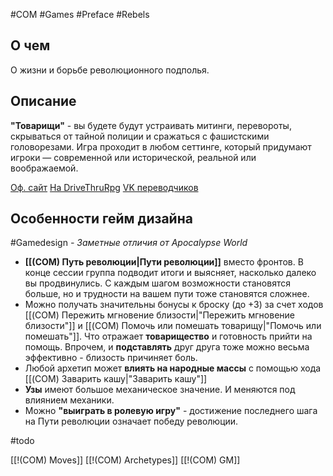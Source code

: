 #COM  #Games #Preface #Rebels 

## О чем
О жизни и борьбе революционного подполья.

## Описание

**"Товарищи"** - вы будете  будут устраивать митинги, перевороты, скрываться от тайной полиции и сражаться с фашистскими головорезами. 
Игра проходит в любом сеттинге, который придумают игроки — современной или исторической, реальной или воображаемой.

[Оф. сайт](https://wmakers.net/comrades)
[На DriveThruRpg](https://www.drivethrurpg.com/en/product/260813/Comrades-A-Revolutionary-RPG)
[VK переводчиков](https://vk.com/wall-78386859_4094)

## Особенности гейм дизайна
#Gamedesign *- Заметные отличия от Apocalypse World*
- **[[(COM) Путь революции|Пути революции]]** вместо фронтов. В конце сессии группа подводит итоги и выясняет, насколько далеко вы продвинулись. С каждым шагом возможности становятся больше, но и трудности на вашем пути тоже становятся сложнее.
- Можно получать значительны бонусы к броску (до +3) за счет ходов [[(COM) Пережить мгновение близости|"Пережить мгновение близости"]] и [[(COM) Помочь или помешать товарищу|"Помочь или помешать"]]. Что отражает **товарищество** и готовность прийти на помощь. Впрочем, и **подставлять** друг друга тоже можно весьма эффективно - близость причиняет боль.
- Любой архетип может **влиять на народные массы** с помощью хода [[(COM) Заварить кашу|"Заварить кашу"]]
- **Узы** имеют большое механическое значение. И меняются под влиянием механики.
- Можно **"выиграть в ролевую игру"** - достижение последнего шага на Пути революции означает победу революции. 

#todo 

[[!(COM) Moves]]
[[!(COM) Archetypes]]
[[!(COM) GM]]


